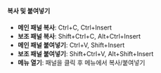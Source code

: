 #### 복사 및 붙여넣기

- **메인 패널 복사**: Ctrl+C, Ctrl+Insert
- **보조 패널 복사**: Shift+Ctrl+C, Alt+Ctrl+Insert
- **메인 패널 붙여넣기**: Ctrl+V, Shift+Insert
- **보조 패널 붙여넣기**: Shift+Ctrl+V, Alt+Shift+Insert
- **메뉴 열기**: 패널을 클릭 후 메뉴에서 복사/붙여넣기
